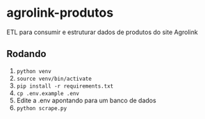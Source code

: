 # agrolink-produtos
ETL para consumir e estruturar dados de produtos do site Agrolink


## Rodando
1. `python venv`
2. `source venv/bin/activate`
3. `pip install -r requirements.txt`
4. `cp .env.example .env`
5. Edite a .env apontando para um banco de dados
6. `python scrape.py`
